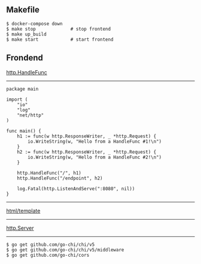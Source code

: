 ## Makefile

```
$ docker-compose down
$ make stop             # stop frontend
$ make up_build
$ make start            # start frontend
```


## Frondend

[http.HandleFunc](https://pkg.go.dev/net/http#HandleFunc)

***

```
package main

import (
	"io"
	"log"
	"net/http"
)

func main() {
	h1 := func(w http.ResponseWriter, _ *http.Request) {
		io.WriteString(w, "Hello from a HandleFunc #1!\n")
	}
	h2 := func(w http.ResponseWriter, _ *http.Request) {
		io.WriteString(w, "Hello from a HandleFunc #2!\n")
	}

	http.HandleFunc("/", h1)
	http.HandleFunc("/endpoint", h2)

	log.Fatal(http.ListenAndServe(":8080", nil))
}
```

***

[html/template](https://pkg.go.dev/html/template)

***

[http.Server](https://pkg.go.dev/net/http#Server)

***


```
$ go get github.com/go-chi/chi/v5
$ go get github.com/go-chi/chi/v5/middleware
$ go get github.com/go-chi/cors
```

